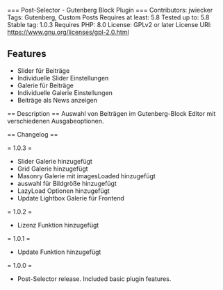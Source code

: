 === Post-Selector - Gutenberg Block Plugin ===
Contributors: jwiecker
Tags: Gutenberg, Custom Posts
Requires at least: 5.8
Tested up to: 5.8
Stable tag: 1.0.3
Requires PHP: 8.0
License: GPLv2 or later
License URI: https://www.gnu.org/licenses/gpl-2.0.html

## Features
* Slider für Beiträge
* Individuelle Slider Einstellungen
* Galerie für Beiträge
* Individuelle Galerie Einstellungen
* Beiträge als News anzeigen

== Description ==
Auswahl von Beiträgen im Gutenberg-Block Editor mit verschiedenen Ausgabeoptionen.

== Changelog ==

= 1.0.3 =
* Slider Galerie hinzugefügt
* Grid Galerie hinzugefügt
* Masonry Galerie mit imagesLoaded hinzugefügt
* auswahl für Bildgröße hinzugefügt
* LazyLoad Optionen hinzugefügt
* Update Lightbox Galerie für Frontend

= 1.0.2 =
* Lizenz Funktion hinzugefügt

= 1.0.1 =
* Update Funktion hinzugefügt

= 1.0.0 =
* Post-Selector release. Included basic plugin features.


